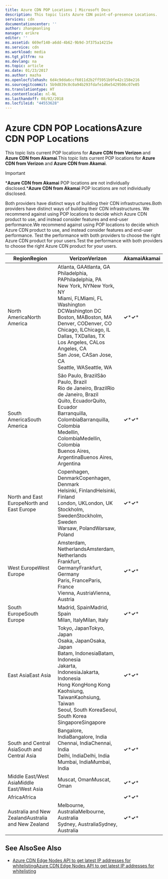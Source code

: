 ```yaml
---
title: Azure CDN POP Locations | Microsoft Docs
description: This topic lists Azure CDN point-of-presence Locations.
services: cdn
documentationcenter: ''
author: zhangmanling
manager: erikre
editor: ''
ms.assetid: 669ef140-a6dd-4b62-9b9d-3f375a14215e
ms.service: cdn
ms.workload: media
ms.tgt_pltfrm: na
ms.devlang: na
ms.topic: article
ms.date: 01/23/2017
ms.author: mazha
ms.openlocfilehash: 6d4c9dda6ccf6011d2b2ff5951b9fe42c158e216
ms.sourcegitcommit: 5b9d839c0c0a94b293fdafe1d6e5429506c07e05
ms.translationtype: HT
ms.contentlocale: nl-NL
ms.lasthandoff: 08/02/2018
ms.locfileid: "44553628"
---
```

# <a name="azure-cdn-pop-locations"></a><span data-ttu-id="607d1-103">Azure CDN POP Locations</span><span class="sxs-lookup"><span data-stu-id="607d1-103">Azure CDN POP Locations</span></span>
<span data-ttu-id="607d1-104">This topic lists current POP locations for **Azure CDN from Verizon** and **Azure CDN from Akamai**.</span><span class="sxs-lookup"><span data-stu-id="607d1-104">This topic lists current POP locations for **Azure CDN from Verizon** and **Azure CDN from Akamai**.</span></span>

> [!IMPORTANT]
> <span data-ttu-id="607d1-105">\***Azure CDN from Akamai** POP locations are not individually disclosed.</span><span class="sxs-lookup"><span data-stu-id="607d1-105">\***Azure CDN from Akamai** POP locations are not individually disclosed.</span></span>  
> 
> <span data-ttu-id="607d1-106">Both providers have distinct ways of building their CDN infrastructures.</span><span class="sxs-lookup"><span data-stu-id="607d1-106">Both providers have distinct ways of building their CDN infrastructures.</span></span>  <span data-ttu-id="607d1-107">We recommend against using POP locations to decide which Azure CDN product to use, and instead consider features and end-user performance.</span><span class="sxs-lookup"><span data-stu-id="607d1-107">We recommend against using POP locations to decide which Azure CDN product to use, and instead consider features and end-user performance.</span></span>  <span data-ttu-id="607d1-108">Test the performance with both providers to choose the right Azure CDN product for your users.</span><span class="sxs-lookup"><span data-stu-id="607d1-108">Test the performance with both providers to choose the right Azure CDN product for your users.</span></span> 
> 
> 

| <span data-ttu-id="607d1-109">Region</span><span class="sxs-lookup"><span data-stu-id="607d1-109">Region</span></span> | <span data-ttu-id="607d1-110">Verizon</span><span class="sxs-lookup"><span data-stu-id="607d1-110">Verizon</span></span> | <span data-ttu-id="607d1-111">Akamai</span><span class="sxs-lookup"><span data-stu-id="607d1-111">Akamai</span></span> |
| --- | --- | --- |
| <span data-ttu-id="607d1-112">North America</span><span class="sxs-lookup"><span data-stu-id="607d1-112">North America</span></span> |<span data-ttu-id="607d1-113">Atlanta, GA</span><span class="sxs-lookup"><span data-stu-id="607d1-113">Atlanta, GA</span></span><br /><span data-ttu-id="607d1-114">Philadelphia, PA</span><span class="sxs-lookup"><span data-stu-id="607d1-114">Philadelphia, PA</span></span><br /><span data-ttu-id="607d1-115">New York, NY</span><span class="sxs-lookup"><span data-stu-id="607d1-115">New York, NY</span></span><br /><span data-ttu-id="607d1-116">Miami, FL</span><span class="sxs-lookup"><span data-stu-id="607d1-116">Miami, FL</span></span><br /><span data-ttu-id="607d1-117">Washington DC</span><span class="sxs-lookup"><span data-stu-id="607d1-117">Washington DC</span></span><br /><span data-ttu-id="607d1-118">Boston, MA</span><span class="sxs-lookup"><span data-stu-id="607d1-118">Boston, MA</span></span><br /><span data-ttu-id="607d1-119">Denver, CO</span><span class="sxs-lookup"><span data-stu-id="607d1-119">Denver, CO</span></span><br /><span data-ttu-id="607d1-120">Chicago, IL</span><span class="sxs-lookup"><span data-stu-id="607d1-120">Chicago, IL</span></span><br /><span data-ttu-id="607d1-121">Dallas, TX</span><span class="sxs-lookup"><span data-stu-id="607d1-121">Dallas, TX</span></span><br /><span data-ttu-id="607d1-122">Los Angeles, CA</span><span class="sxs-lookup"><span data-stu-id="607d1-122">Los Angeles, CA</span></span><br /><span data-ttu-id="607d1-123">San Jose, CA</span><span class="sxs-lookup"><span data-stu-id="607d1-123">San Jose, CA</span></span><br /><span data-ttu-id="607d1-124">Seattle, WA</span><span class="sxs-lookup"><span data-stu-id="607d1-124">Seattle, WA</span></span> |<span data-ttu-id="607d1-125">**&#x2713;**\*</span><span class="sxs-lookup"><span data-stu-id="607d1-125">**&#x2713;**\*</span></span> |
| <span data-ttu-id="607d1-126">South America</span><span class="sxs-lookup"><span data-stu-id="607d1-126">South America</span></span> |<span data-ttu-id="607d1-127">São Paulo, Brazil</span><span class="sxs-lookup"><span data-stu-id="607d1-127">São Paulo, Brazil</span></span><br /><span data-ttu-id="607d1-128">Rio de Janeiro, Brazil</span><span class="sxs-lookup"><span data-stu-id="607d1-128">Rio de Janeiro, Brazil</span></span><br /><span data-ttu-id="607d1-129">Quito, Ecuador</span><span class="sxs-lookup"><span data-stu-id="607d1-129">Quito, Ecuador</span></span><br /><span data-ttu-id="607d1-130">Barranquilla, Colombia</span><span class="sxs-lookup"><span data-stu-id="607d1-130">Barranquilla, Colombia</span></span><br /><span data-ttu-id="607d1-131">Medellin, Colombia</span><span class="sxs-lookup"><span data-stu-id="607d1-131">Medellin, Colombia</span></span><br/><span data-ttu-id="607d1-132">Buenos Aires, Argentina</span><span class="sxs-lookup"><span data-stu-id="607d1-132">Buenos Aires, Argentina</span></span> |<span data-ttu-id="607d1-133">**&#x2713;**\*</span><span class="sxs-lookup"><span data-stu-id="607d1-133">**&#x2713;**\*</span></span> |
| <span data-ttu-id="607d1-134">North and East Europe</span><span class="sxs-lookup"><span data-stu-id="607d1-134">North and East Europe</span></span> |<span data-ttu-id="607d1-135">Copenhagen, Denmark</span><span class="sxs-lookup"><span data-stu-id="607d1-135">Copenhagen, Denmark</span></span><br /><span data-ttu-id="607d1-136">Helsinki, Finland</span><span class="sxs-lookup"><span data-stu-id="607d1-136">Helsinki, Finland</span></span><br /><span data-ttu-id="607d1-137">London, UK</span><span class="sxs-lookup"><span data-stu-id="607d1-137">London, UK</span></span><br /><span data-ttu-id="607d1-138">Stockholm, Sweden</span><span class="sxs-lookup"><span data-stu-id="607d1-138">Stockholm, Sweden</span></span><br /><span data-ttu-id="607d1-139">Warsaw, Poland</span><span class="sxs-lookup"><span data-stu-id="607d1-139">Warsaw, Poland</span></span> |<span data-ttu-id="607d1-140">**&#x2713;**\*</span><span class="sxs-lookup"><span data-stu-id="607d1-140">**&#x2713;**\*</span></span> |
| <span data-ttu-id="607d1-141">West Europe</span><span class="sxs-lookup"><span data-stu-id="607d1-141">West Europe</span></span> |<span data-ttu-id="607d1-142">Amsterdam, Netherlands</span><span class="sxs-lookup"><span data-stu-id="607d1-142">Amsterdam, Netherlands</span></span><br /><span data-ttu-id="607d1-143">Frankfurt, Germany</span><span class="sxs-lookup"><span data-stu-id="607d1-143">Frankfurt, Germany</span></span><br /><span data-ttu-id="607d1-144">Paris, France</span><span class="sxs-lookup"><span data-stu-id="607d1-144">Paris, France</span></span><br /><span data-ttu-id="607d1-145">Vienna, Austria</span><span class="sxs-lookup"><span data-stu-id="607d1-145">Vienna, Austria</span></span> |<span data-ttu-id="607d1-146">**&#x2713;**\*</span><span class="sxs-lookup"><span data-stu-id="607d1-146">**&#x2713;**\*</span></span> |
| <span data-ttu-id="607d1-147">South Europe</span><span class="sxs-lookup"><span data-stu-id="607d1-147">South Europe</span></span> |<span data-ttu-id="607d1-148">Madrid, Spain</span><span class="sxs-lookup"><span data-stu-id="607d1-148">Madrid, Spain</span></span><br /><span data-ttu-id="607d1-149">Milan, Italy</span><span class="sxs-lookup"><span data-stu-id="607d1-149">Milan, Italy</span></span> |<span data-ttu-id="607d1-150">**&#x2713;**\*</span><span class="sxs-lookup"><span data-stu-id="607d1-150">**&#x2713;**\*</span></span> |
| <span data-ttu-id="607d1-151">East Asia</span><span class="sxs-lookup"><span data-stu-id="607d1-151">East Asia</span></span> |<span data-ttu-id="607d1-152">Tokyo, Japan</span><span class="sxs-lookup"><span data-stu-id="607d1-152">Tokyo, Japan</span></span><br /><span data-ttu-id="607d1-153">Osaka, Japan</span><span class="sxs-lookup"><span data-stu-id="607d1-153">Osaka, Japan</span></span><br /><span data-ttu-id="607d1-154">Batam, Indonesia</span><span class="sxs-lookup"><span data-stu-id="607d1-154">Batam, Indonesia</span></span><br /><span data-ttu-id="607d1-155">Jakarta, Indonesia</span><span class="sxs-lookup"><span data-stu-id="607d1-155">Jakarta, Indonesia</span></span><br /><span data-ttu-id="607d1-156">Hong Kong</span><span class="sxs-lookup"><span data-stu-id="607d1-156">Hong Kong</span></span><br /><span data-ttu-id="607d1-157">Kaohsiung, Taiwan</span><span class="sxs-lookup"><span data-stu-id="607d1-157">Kaohsiung, Taiwan</span></span><br /><span data-ttu-id="607d1-158">Seoul, South Korea</span><span class="sxs-lookup"><span data-stu-id="607d1-158">Seoul, South Korea</span></span><br /><span data-ttu-id="607d1-159">Singapore</span><span class="sxs-lookup"><span data-stu-id="607d1-159">Singapore</span></span> |<span data-ttu-id="607d1-160">**&#x2713;**\*</span><span class="sxs-lookup"><span data-stu-id="607d1-160">**&#x2713;**\*</span></span> |
| <span data-ttu-id="607d1-161">South and Central Asia</span><span class="sxs-lookup"><span data-stu-id="607d1-161">South and Central Asia</span></span> |<span data-ttu-id="607d1-162">Bangalore, India</span><span class="sxs-lookup"><span data-stu-id="607d1-162">Bangalore, India</span></span><br /><span data-ttu-id="607d1-163">Chennai, India</span><span class="sxs-lookup"><span data-stu-id="607d1-163">Chennai, India</span></span><br /><span data-ttu-id="607d1-164">Delhi, India</span><span class="sxs-lookup"><span data-stu-id="607d1-164">Delhi, India</span></span><br /><span data-ttu-id="607d1-165">Mumbai, India</span><span class="sxs-lookup"><span data-stu-id="607d1-165">Mumbai, India</span></span> |<span data-ttu-id="607d1-166">**&#x2713;**\*</span><span class="sxs-lookup"><span data-stu-id="607d1-166">**&#x2713;**\*</span></span> |
| <span data-ttu-id="607d1-167">Middle East/West Asia</span><span class="sxs-lookup"><span data-stu-id="607d1-167">Middle East/West Asia</span></span> |<span data-ttu-id="607d1-168">Muscat, Oman</span><span class="sxs-lookup"><span data-stu-id="607d1-168">Muscat, Oman</span></span> |<span data-ttu-id="607d1-169">**&#x2713;**\*</span><span class="sxs-lookup"><span data-stu-id="607d1-169">**&#x2713;**\*</span></span> |
| <span data-ttu-id="607d1-170">Africa</span><span class="sxs-lookup"><span data-stu-id="607d1-170">Africa</span></span> | |<span data-ttu-id="607d1-171">**&#x2713;**\*</span><span class="sxs-lookup"><span data-stu-id="607d1-171">**&#x2713;**\*</span></span> |
| <span data-ttu-id="607d1-172">Australia and New Zealand</span><span class="sxs-lookup"><span data-stu-id="607d1-172">Australia and New Zealand</span></span> |<span data-ttu-id="607d1-173">Melbourne, Australia</span><span class="sxs-lookup"><span data-stu-id="607d1-173">Melbourne, Australia</span></span><br /><span data-ttu-id="607d1-174">Sydney, Australia</span><span class="sxs-lookup"><span data-stu-id="607d1-174">Sydney, Australia</span></span> |<span data-ttu-id="607d1-175">**&#x2713;**\*</span><span class="sxs-lookup"><span data-stu-id="607d1-175">**&#x2713;**\*</span></span> |

## <a name="see-also"></a><span data-ttu-id="607d1-176">See Also</span><span class="sxs-lookup"><span data-stu-id="607d1-176">See Also</span></span>
* [<span data-ttu-id="607d1-177">Azure CDN Edge Nodes API to get latest IP addresses for whitelisting</span><span class="sxs-lookup"><span data-stu-id="607d1-177">Azure CDN Edge Nodes API to get latest IP addresses for whitelisting</span></span>](https://docs.microsoft.com/en-us/rest/api/cdn/edgenodes)

